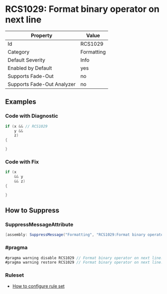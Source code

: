 # RCS1029: Format binary operator on next line

Property | Value
--- | ---
Id|RCS1029
Category|Formatting
Default Severity|Info
Enabled by Default|yes
Supports Fade\-Out|no
Supports Fade\-Out Analyzer|no

## Examples

### Code with Diagnostic

```csharp
if (x && // RCS1029
    y &&
    z)
{

}
```

### Code with Fix

```csharp
if (x
    && y
    && z)
{

}
```

## How to Suppress

### SuppressMessageAttribute

```csharp
[assembly: SuppressMessage("Formatting", "RCS1029:Format binary operator on next line.", Justification = "<Pending>")]
```

### \#pragma

```csharp
#pragma warning disable RCS1029 // Format binary operator on next line.
#pragma warning restore RCS1029 // Format binary operator on next line.
```

### Ruleset

* [How to configure rule set](../HowToConfigureAnalyzers.md)
